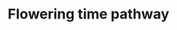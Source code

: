 ---
authors:
- Nadine H�ft
- Eweitz
- Mkutmon
description: ''
last-edited: 2021-05-27
organisms:
- Brassica napus
redirect_from:
- /index.php/Pathway:WP4343
- /instance/WP4343
schema-jsonld:
- '@context': https://schema.org/
  '@id': https://wikipathways.github.io/pathways/WP4343.html
  '@type': Dataset
  creator:
    '@type': Organization
    name: WikiPathways
  description: ''
  keywords:
  - ''
  - A01a
  - C01b
  - C09
  - A04b
  - C02
  - C09a
  - C04a
  - C06
  - Cnb
  - A07b
  - A10
  - A04
  - C04
  - C09b
  - Ana
  - C06a
  - A07a
  - C06b
  - C04b
  - A04a
  - C08b
  - A07
  - Anb
  - A09
  - C03
  - C08
  - C02b
  - A02
  - C01a
  - C02a
  - A03a
  - A06
  - A05
  - Cnc
  - C01
  - Cna
  - Cn
  - A03b
  - C05
  - A01
  - An
  - A03
  - A08
  - A01b
  - C08a
  - C03b
  - C03a
  - C07
  license: CC0
  name: Flowering time pathway
seo: CreativeWork
title: Flowering time pathway
wpid: WP4343
---